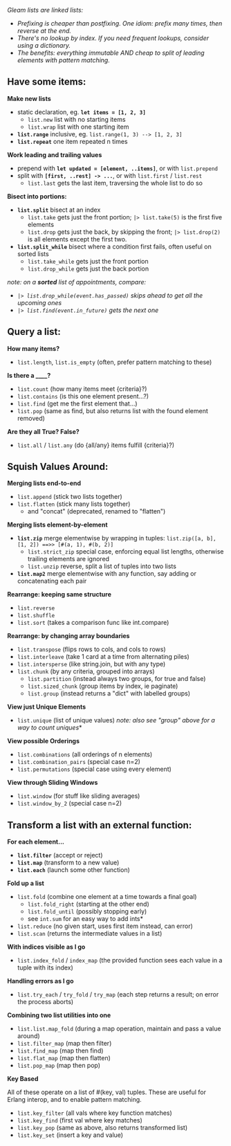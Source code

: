 
*Gleam lists are linked lists:*
- *Prefixing is cheaper than postfixing. One idiom: prefix many times, then reverse at the end.*
- *There's no lookup by index. If you need frequent lookups, consider using a dictionary.*
- *The benefits: everything immutable AND cheap to split of leading elements with pattern matching.*  

## Have some items:

**Make new lists**

- static declaration, eg. **`let items = [1, 2, 3]`**
  - `list.new` list with no starting items
  - `list.wrap` list with one starting item
- **`list.range`** inclusive, eg. `list.range(1, 3) --> [1, 2, 3]`
- **`list.repeat`** one item repeated n times

**Work leading and trailing values**

- prepend with **`let updated = [element, ..items]`**, or with `list.prepend`
- split with **`[first, ..rest] -> ...`**, or with `list.first` / `list.rest`
  - `list.last` gets the last item, traversing the whole list to do so

**Bisect into portions:**

- **`list.split`** bisect at an index
  - `list.take` gets just the front portion; `|> list.take(5)` is the first five elements
  - `list.drop` gets just the back, by skipping the front; `|> list.drop(2)` is all elements except the first two. 
- **`list.split_while`** bisect where a condition first fails, often useful on sorted lists
  - `list.take_while` gets just the front portion
  - `list.drop_while` gets just the back portion

*note: on a **sorted** list of appointments, compare:*
- *`|> list.drop_while(event.has_passed)` skips ahead to get all the upcoming ones*
- *`|> list.find(event.in_future)` gets the next one*

## Query a list:

**How many items?**

- `list.length`, `list.is_empty` (often, prefer pattern matching to these)

**Is there a ____?**

- `list.count` (how many items meet {criteria}?)
- `list.contains` (is this one element present...?)
- `list.find` (get me the first element that...)
- `list.pop` (same as find, but also returns list with the found element removed)

**Are they all True? False?**

- `list.all` / `list.any` (do {all/any} items fulfill {criteria}?)

## Squish Values Around:
**Merging lists end-to-end**

- `list.append` (stick two lists together)
- `list.flatten` (stick many lists together)
   - and "concat" (deprecated, renamed to "flatten")

**Merging lists element-by-element**

- **`list.zip`** merge elementwise by wrapping in tuples: `list.zip([a, b], [1, 2]) ==>> [#(a, 1), #(b, 2)]`
  - `list.strict_zip` special case, enforcing equal list lengths, otherwise trailing elements are ignored
  - `list.unzip` reverse, split a list of tuples into two lists
- **`list.map2`** merge elementwise with any function, say adding or concatenating each pair

**Rearrange: keeping same structure**

- `list.reverse`
- `list.shuffle`
- `list.sort` (takes a comparison func like int.compare)

**Rearrange: by changing array boundaries**

- `list.transpose` (flips rows to cols, and cols to rows)
- `list.interleave` (take 1 card at a time from alternating piles)
- `list.intersperse` (like string.join, but with any type)
- `list.chunk` (by any criteria, grouped into arrays)
  - `list.partition` (instead always two groups, for true and false)
  - `list.sized_chunk` (group items by index, ie paginate)
  - `list.group` (instead returns a "dict" with labelled groups)

**View just Unique Elements**

- `list.unique` (list of unique values)
*note: also see "group" above for a way to count uniques**

**View possible Orderings**

- `list.combinations` (all orderings of n elements)
 - `list.combination_pairs` (special case n=2)
 - `list.permutations` (special case using every element)

**View through Sliding Windows**

- `list.window` (for stuff like sliding averages)
 - `list.window_by_2` (special case n=2)

## Transform a list with an external function:
**For each element...**

- **`list.filter`** (accept or reject)
- **`list.map`** (transform to a new value)
- **`list.each`** (launch some other function)

**Fold up a list**

- `list.fold` (combine one element at a time towards a final goal)
  - `list.fold_right` (starting at the other end)
  - `list.fold_until` (possibly stopping early)
  - see `int.sum` for an easy way to add ints*
- `list.reduce` (no given start, uses first item instead, can error)
- `list.scan` (returns the intermediate values in a list)

**With indices visible as I go**

- `list.index_fold` / `index_map` (the provided function sees each value in a tuple with its index)

**Handling errors as I go**

- `list.try_each` / `try_fold` / `try_map` (each step returns a result; on error the process aborts)

**Combining two list utilities into one**

- `list.list.map_fold` (during a map operation, maintain and pass a value around)
- `list.filter_map` (map then filter)
- `list.find_map` (map then find)
- `list.flat_map` (map then flatten)
- `list.pop_map` (map then pop)

**Key Based**

All of these operate on a list of #(key, val) tuples. These are useful for Erlang interop, and to enable pattern matching.

- `list.key_filter` (all vals where key function matches)
- `list.key_find` (first val where key matches)
- `list.key_pop` (same as above, also returns transformed list)
- `list.key_set` (insert a key and value)
